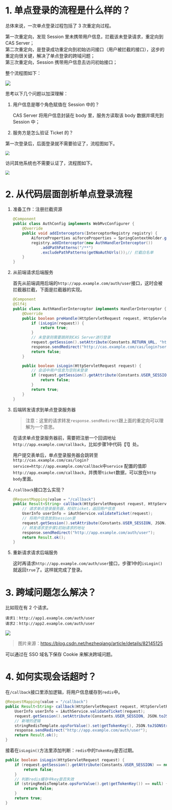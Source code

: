 # 1. 单点登录的流程是什么样的？

总体来说，一次单点登录过程包括了 3 次重定向过程。

第一次重定向，发现 Session 里未携带用户信息，拦截该未登录请求，重定向到 CAS Server；<br>第二次重定向，是登录成功重定向到初始访问接口（用户被拦截的接口），这步的重定向很关键，解决了单点登录的跨域问题；<br>第三次重定向，Session 携带用户信息去访问初始接口；

整个流程图如下：

![](https://gitee.com/yanglu_u/ImgRepository/raw/master/images/企业微信截图_20200721192514.png)

思考以下几个问题以加深理解：

1. 用户信息是哪个角色赋值在 Session 中的？

   CAS Server 将用户信息封装在 body 里，服务方读取该 body 数据并填充到 Session 中；

2. 服务方是怎么验证 Ticket 的？

第一次登录后，后面登录就不需要验证了，流程图如下。

<img src="https://gitee.com/yanglu_u/ImgRepository/raw/master/images/企业微信截图_20200721205450.png" style="zoom:80%;" />

访问其他系统也不需要认证了，流程图如下。

<img src="https://gitee.com/yanglu_u/ImgRepository/raw/master/images/企业微信截图_20200721205743.png" style="zoom:80%;" />

# 2. 从代码层面剖析单点登录流程

1. 准备工作：注册拦截资源

   ```java
   @Component
   public class AuthConfig implements WebMvcConfigurer {
       @Override
       public void addInterceptors(InterceptorRegistry registry) {
           AiforceProperties aiforceProperties = SpringContextHolder.getApplicationContext().getBean(AiforceProperties.class);
           registry.addInterceptor(new AuthHandlerInterceptor())
               .addPathPatterns("/**")
               .excludePathPatterns(getNoAuthUrls());// 拦截白名单
       }
   }
   ```

2. 从前端请求后端服务

   首先从前端调用后端的`http://app.example.com/auth/user`接口，这时会被拦截器拦截，下面是拦截器的实现。

    ```java
    @Component
    @Slf4j
    public class AuthHandlerInterceptor implements HandlerInterceptor {
        @Override
        public boolean preHandle(HttpServletRequest request, HttpServletResponse response, Object handler) throws Exception {
            if (isLogin(request)) {
                return true;
            }
            // 未登录则需要跳转到CAS Server进行登录
            request.getSession().setAttribute(Constants.RETURN_URL, "http://app.example.com/auth/user");
            response.sendRedirect("http://cas.example.com/cas/login?service=http://app.example.com/callback");// 【1】
            return false;
        }
   
        public boolean isLogin(HttpServletRequest request) {
            // 会话中用户信息为空则未登录
            if (request.getSession().getAttribute(Constants.USER_SESSION) == null) {
                return false;
            }
            return true;
        }
    }
    ```

3. 后端转发请求到单点登录服务器

   > 注意：这里的请求转发`response.sendRedirect`跟上面的重定向可以理解为一个意思。

   在请求单点登录服务器前，需要把注册一个回调地址`http://app.example.com/callback`，比如步骤1中代码【1】处。

   用户提交表单后，单点登录服务器会跳转至`http://cas.example.com/cas/login?service=http://app.example.com/callback`中`service` 配置的值即`http://app.example.com/callback`，并携带`ticket`数据，可以放在`http body`里面。

4. `/callback`接口怎么实现？

   ```java
   @RequestMapping(value = "/callback")
   public Result<String> callback(HttpServletRequest request, HttpServletResponse response) {
       // 请求单点登录服务器，校验ticket，返回用户信息
       UserInfo userInfo = iAuthService.validateTicket(request);
       // 将用户信息放到session里
       request.getSession().setAttribute(Constants.USER_SESSION, JSON.toJSONString(userInfo));
       // 转发请求至步骤1初始请求的地址
       response.sendRedirect("http://app.example.com/auth/user");
       return Result.ok();
   }
   ```

5. 重新请求请求后端服务

   这时再请求`http://app.example.com/auth/user`接口，步骤1中的`isLogin()`就返回`true`了。这样就完成了登录。

# 3. 跨域问题怎么解决？

比如现在有 2 个请求。

```text
请求1：http://app1.example.com/auth/user
请求2：http://app2.example.com/auth/user
```

![](https://gitee.com/yanglu_u/ImgRepository/raw/master/images/SSO跨域问题.png)

> 图片来源：https://blog.csdn.net/hezheqiang/article/details/82145125

可以通过在 SSO 域名下保存 Cookie 来解决跨域问题。

# 4. 如何实现会话超时？

在`/callback`接口里添加逻辑，将用户信息缓存到`redis`中。

```java
@RequestMapping(value = "/callback")
public Result<String> callback(HttpServletRequest request, HttpServletResponse response) {
    UserInfo userInfo = iAuthService.validateTicket(request);
    request.getSession().setAttribute(Constants.USER_SESSION, JSON.toJSONString(userInfo));
    // 新增的逻辑
    stringRedisTemplate.opsForValue().set(getTokenKey(), JSON.toJSONString(userInfo), 120, TimeUnit.SECONDS);
    response.sendRedirect("http://app.example.com/auth/user");
    return Result.ok();
}
```

接着在`isLogin()`方法里添加判断：`redis`中的`TokenKey`是否过期。

```java
public boolean isLogin(HttpServletRequest request) {
    if (request.getSession().getAttribute(Constants.USER_SESSION) == null) {
        return false;
    }
    // 判断redis缓存中key是否失效
    if (stringRedisTemplate.opsForValue().get(getTokenKey()) == null) {
        return false;
    }
    return true;
}
```

